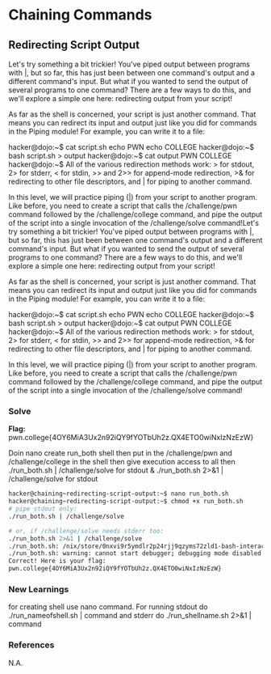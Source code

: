 # Chaining Commands

## Redirecting Script Output

Let's try something a bit trickier! You've piped output between programs with |, but so far, this has just been between one command's output and a different command's input. But what if you wanted to send the output of several programs to one command? There are a few ways to do this, and we'll explore a simple one here: redirecting output from your script!

As far as the shell is concerned, your script is just another command. That means you can redirect its input and output just like you did for commands in the Piping module! For example, you can write it to a file:

hacker@dojo:~$ cat script.sh
echo PWN
echo COLLEGE
hacker@dojo:~$ bash script.sh > output
hacker@dojo:~$ cat output
PWN
COLLEGE
hacker@dojo:~$
All of the various redirection methods work: > for stdout, 2> for stderr, < for stdin, >> and 2>> for append-mode redirection, >& for redirecting to other file descriptors, and | for piping to another command.

In this level, we will practice piping (|) from your script to another program. Like before, you need to create a script that calls the /challenge/pwn command followed by the /challenge/college command, and pipe the output of the script into a single invocation of the /challenge/solve command!Let's try something a bit trickier! You've piped output between programs with |, but so far, this has just been between one command's output and a different command's input. But what if you wanted to send the output of several programs to one command? There are a few ways to do this, and we'll explore a simple one here: redirecting output from your script!

As far as the shell is concerned, your script is just another command. That means you can redirect its input and output just like you did for commands in the Piping module! For example, you can write it to a file:

hacker@dojo:~$ cat script.sh
echo PWN
echo COLLEGE
hacker@dojo:~$ bash script.sh > output
hacker@dojo:~$ cat output
PWN
COLLEGE
hacker@dojo:~$
All of the various redirection methods work: > for stdout, 2> for stderr, < for stdin, >> and 2>> for append-mode redirection, >& for redirecting to other file descriptors, and | for piping to another command.

In this level, we will practice piping (|) from your script to another program. Like before, you need to create a script that calls the /challenge/pwn command followed by the /challenge/college command, and pipe the output of the script into a single invocation of the /challenge/solve command!

### Solve
**Flag:** pwn.college{4OY6MiA3Ux2n92iQY9fYOTbUh2z.QX4ETO0wiNxIzNzEzW}

Doin nano create run_both shell then put in the /challenge/pwn and /challenge/college in the shell then give execution access to all then ./run_both.sh | /challenge/solve for stdout
& ./run_both.sh 2>&1 | /challenge/solve for stdout


```bash
hacker@chaining~redirecting-script-output:~$ nano run_both.sh
hacker@chaining~redirecting-script-output:~$ chmod +x run_both.sh
# pipe stdout only:
./run_both.sh | /challenge/solve

# or, if /challenge/solve needs stderr too:
./run_both.sh 2>&1 | /challenge/solve
./run_both.sh: /nix/store/0nxvi9r5ymdlr2p24rjj9qzyms72zld1-bash-interactive-5.2p37/share/bashdb/bashdb-main.inc: No such file or directory
./run_both.sh: warning: cannot start debugger; debugging mode disabled
Correct! Here is your flag:
pwn.college{4OY6MiA3Ux2n92iQY9fYOTbUh2z.QX4ETO0wiNxIzNzEzW}
```

### New Learnings
for creating shell use nano command. For running stdout do ./run_nameofshell.sh | command and stderr do ./run_shellname.sh 2>&1 | command

### References 
N.A.
